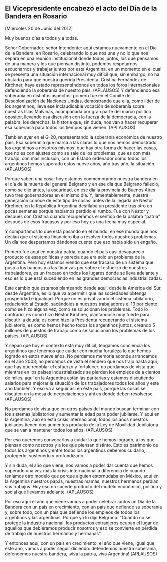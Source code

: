 El Vicepresidente encabezó el acto del Día de la Bandera en Rosario
-------------------------------------------------------------------

[Miércoles 20 de Junio del 2012]

Muy buenos días a todos y a todas.

Señor Gobernador; señor Intendente: aquí estamos nuevamente en el Día de
la Bandera, en Rosario, celebrando lo que nos une y no lo que nos separa
en una reunión institucional donde todos juntos, los que pensamos de una
manera y los que piensan distinto, podemos respetarnos, escucharnos y
trabajar juntos por esta Argentina, en un momento en el cual se presenta
una situación internacional muy difícil que, sin embargo, no ha obstado
para que nuestra querida Presidenta, Cristina Fernández de Kirchner,
haya estado representándonos en todos los foros internacionales
defendiendo la soberanía de nuestro país. (APLAUSOS) Y defendiendo esa
soberanía en distintos aspectos: primero fue en el Comité de
Descolonización de Naciones Unidas, demostrando que ella, como líder de
los argentinos, lleva ese inclaudicable vocación de soberanía sobre
nuestras Islas Malvinas, acompañada por gran parte del marco político
opositor, llevando esa discusión con la fuerza de la democracia, con la
palabra, los derechos, la historia que, sin duda, nos van a hacer
recuperar esa soberanía para todos los tiempos que vienen. (APLAUSOS)

También ayer en el G-20, representando la soberanía económica de nuestro
país. Esa soberanía que marca a las claras lo que nos hemos demostrado
los argentinos a nosotros mismos: que hay otra forma de hacer las cosas,
que no es con ajustes como se sale de los problemas, que es con más
trabajo, con más inclusión, con un Estado ordenador como todos los
argentinos hemos superado estos nueve años, año tras año, la situación.
(APLAUSOS)

Porque saben una cosa: hoy estamos conmemorando nuestra bandera en el
día de la muerte del general Belgrano y en ese día que Belgrano
falleció, como se dijo antes, la oscuridad, en ese día la provincia de
Buenos Aires tuvo tres gobernadores en el mismo día. Y, lamentablemente,
nuestra generación conoce de este tipo de cosas: antes de la llegada de
Néstor Kirchner, en la República Argentina desfilaba un presidente tras
otro en pocas semanas porque habíamos perdido el rumbo. Fue con Néstor y
después con Cristina cuando recuperamos el sentido de la palabra
"patria" después de esos fracasos y por eso hoy es una fecha muy
especial.

Y compartamos lo que está pasando en el mundo, en ese mundo que nos
decían que el sistema financiero iba a resolver todos nuestros
problemas. Un día nos despertamos dándonos cuenta que eso había sido un
engaño.

Primero fue aquí en nuestra patria, cuando el país casi desapareció
producto de esas políticas y parecía que era solo un problema de la
Argentina. Pero hoy estamos viendo que ese fracaso de un sistema que
puso a los bancos y a las finanzas por sobre el esfuerzo de nuestros
trabajadores, es un fracaso en todos los lugares donde se lleva adelante
y eso es lo que está sucediendo en las grandes democracias
industrializadas.

Este cambio que estamos planteando desde aquí, desde la América del Sur,
desde Argentina, es lo que va a permitir que las sociedades obtenga
prosperidad e igualdad. Porque no es privatizando el sistema
jubilatorio, reduciendo al Estado, sacándoles a nuestros trabajadores el
13 por ciento, como se hizo alguna vez, como se solucionan los
problemas. Todo lo contrario, es como hizo Néstor Kirchner, plantándose
muy fuerte para discutir la deuda; es como hizo la Presidenta
recuperando el sistema jubilatorio; es como hemos hecho todos los
argentinos juntos, creando 5 millones de puestos de trabajo como se
solucionan los problemas de los países. (APLAUSOS)

Y sepan que hoy el contexto está muy difícil, tengamos conciencia los
argentinos que tenemos que cuidar con mucha fortaleza lo que hemos
logrado en estos nueve años. No perdamos memoria adonde arrancamos en el
año 2003; no perdamos de vista el sendero que nos trajo hasta aquí, que
hay que redoblar el esfuerzo y fortalecer; no perdamos de vista que
mientras en los países industrializados se pierden los empleos de a
cientos de miles, aquí en la Argentina están las paritarias y estamos
discutiendo salarios para mejorar la situación de los trabajadores todos
los años y este año también. Y eso va a seguir así en este país, porque
las cosas se discuten en la mesa de negociaciones y ahí es donde deben
resolverse. (APLAUSOS)

No perdamos de vista que en otros países del mundo buscan terminar con
los sistemas jubilatorios y aumentar la edad para poder jubilarse. Y
aquí en la Argentina, aún en esta crisis internacional, todos los años
nuestros jubilados tienen dos aumentos producto de la Ley de Movilidad
Jubilatoria que se van a mantener todos los años. (APLAUSOS)

Por eso queremos convocarlos a cuidar lo que hemos logrado, a los que
piensan como nosotros y a los que piensan distinto. Esto es patrimonio
de todos los argentinos y entre todos los argentinos debemos cuidarlo,
protegerlo, sostenerlo y profundizarlo.

Y sin duda, el año que viene, nos vamos a poder dar cuenta que hemos
superado una vez más la crisis internacional a diferencia de cuando
teníamos otro modelo que porque alguien estornudaba en México, aquí en
la Argentina nuestros papás, nuestras mamás, nuestros hermanos perdían
sus trabajos. Hoy eso no sucede producto del modelo económico, político
y social que llevamos adelante. (APLAUSOS)

Por eso aquí el año que viene vamos a poder celebrar juntos un Día de la
Bandera con un país en crecimiento, con un país que defiende su
soberanía y, sobre todo, con un país que defiende los empleos de todos
los argentinos y las argentinas. Porque ya lo dijo Belgrano: "Cuando no
se protege la industria nacional, los productos extranjeros ocupan el
lugar de aquellos que debiéramos producir nosotros y eso se convierte en
pérdida de trabajo de nuestros hermanos y hermanas".

Y entonces aquí, con un país en crecimiento, el año que viene, igual que
este año, vamos a poder seguir diciendo: defendemos nuestra soberanía,
defendemos nuestra bandera, ¡viva la patria, viva Argentina! (APLAUSOS)
